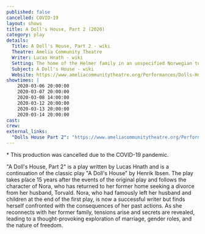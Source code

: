 ```yaml
---
published: false
cancelled: COVID-19
layout: shows
title: A Doll's House, Part 2 (2020)
category: play
details:
  Title: A Doll's House, Part 2 - wiki
  Theatre: Amelia Community Theatre
  Writer: Lucas Hnath - wiki
  Setting: The home of the Helmer family in an unspecified Norwegian town or city, circa 1879.
  Subject: A Doll's House - wiki
  Website: https://www.ameliacommunitytheatre.org/Performances/Dolls-House-Part-2
showtimes: |
    2020-03-06 20:00:00
    2020-03-07 20:00:00
    2020-03-08 14:00:00
    2020-03-12 20:00:00
    2020-03-13 20:00:00
    2020-03-14 20:00:00
cast:
crew:
external_links: 
  "Dolls House Part 2": "https://www.ameliacommunitytheatre.org/Performances/Dolls-House-Part-2"
---
```

\* This production was cancelled due to the COVID-19 pandemic.

"A Doll's House, Part 2" is a play written by Lucas Hnath and is a continuation of the classic play "A Doll's House" by Henrik Ibsen. The play takes place 15 years after the events of the original play and follows the character of Nora, who has returned to her former home seeking a divorce from her husband, Torvald. Nora, who had famously left her husband and children at the end of the first play, is now a successful writer but finds herself confronted with the consequences of her past actions. As she reconnects with her former family, tensions arise and secrets are revealed, leading to a thought-provoking exploration of marriage, gender roles, and the nature of freedom. 

